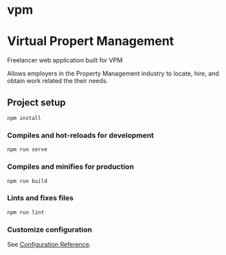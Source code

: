 # vpm

# Virtual Propert Management

Freelancer web application built for VPM

Allows employers in the Property Management industry to locate, hire, and obtain work related the their needs.

## Project setup

```
npm install
```

### Compiles and hot-reloads for development

```
npm run serve
```

### Compiles and minifies for production

```
npm run build
```

### Lints and fixes files

```
npm run lint
```

### Customize configuration

See [Configuration Reference](https://cli.vuejs.org/config/).
